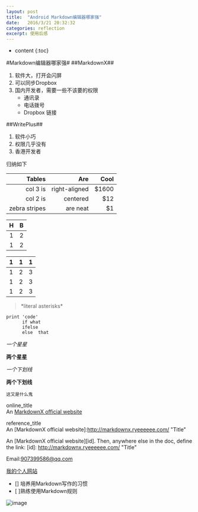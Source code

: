 ```yaml
---
layout: post
title:  "Android Markdown编辑器哪家强"
date:   2016/3/21 20:32:32 
categories: reflection
excerpt: 使用后感
---
```


* content
{:toc}

#Markdown编辑器哪家强#
##MarkdownX##
1. 软件大，打开会闪屏
2. 可以同步Dropbox
3. 国内开发者，需要一些不该要的权限
   + 通讯录
   + 电话拨号
   + Dropbox 链接

##WritePlus##
1. 软件小巧
2. 权限几乎没有
3. 香港开发者

归纳如下

| Tables             | Are                   | Cool    |
| -------------:| -------------:|   -----:|
| col 3 is            | right-aligned  | $1600 |
| col 2 is            | centered          |     $12 |
| zebra stripes  | are neat           |       $1 |


| H                | B                 |
|:----------:|:----------:|
|     1             |       2           |
|     1             |       2           |


 |       1     |       1      |       1      |
 |       -     |        -      |       -      |
 |       1     |       2      |       3      |
 |       1     |       2      |       3      |
 |       1     |       2      |       3      |

>\*literal asterisks\*
```
print 'code'
      if what
      ifelse
      else  that 
```

 *一个星星*

 **两个星星** 

 _一个下划线_

 __两个下划线__

 `这又是什么鬼` 

online_title  
 An [MarkdownX official website](http://markdownx.ryeeeeee.com/ "Title")

reference_title  
An [MarkdownX official website]:http://markdownx.ryeeeeee.com/ "Title"

An [MarkdownX official website][id]. Then, anywhere else in the doc, define the link: [id]: http://markdownx.ryeeeeee.com/ "Title" 

Email:[907399586@qq.com]()


[我的个人网站](firsrttopman.com)

 - [] 培养用Markdown写作的习惯
 - [ ]熟练使用Markdown规则

![image](/storage/emulated/0/Pictures/Phonto/1458232806823.jpg)










